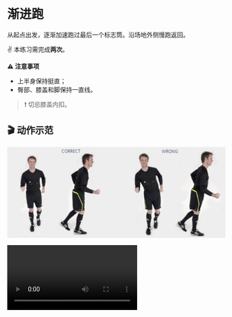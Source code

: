 # 渐进跑

从起点出发，逐渐加速跑过最后一个标志筒。沿场地外侧慢跑返回。

✌️ 本练习需完成**两次**。

**⚠️ 注意事项**

- 上半身保持挺直；
- 臀部、膝盖和脚保持一直线。

>❗️ 切忌膝盖内扣。

## 🎬 动作示范

![progression](../figures/part3/progressionp.png)

<div class="center-video">
    <video controls>
        <source src="../videos/part3/progression.mp4" type="video/mp4">
    </video>
</div>
